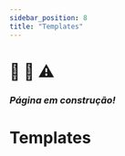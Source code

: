 ```yaml
---  
sidebar_position: 8
title: "Templates"
---
```


# :construction: :no_entry_sign: :warning:

### *Página em construção!*

# Templates
